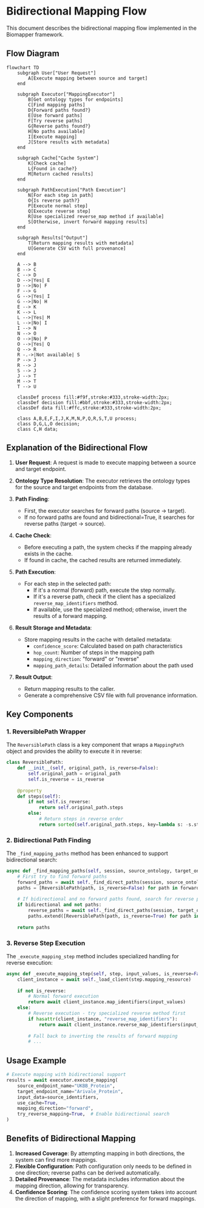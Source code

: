 # Bidirectional Mapping Flow

This document describes the bidirectional mapping flow implemented in the Biomapper framework.

## Flow Diagram

```mermaid
flowchart TD
    subgraph User["User Request"]
        A[Execute mapping between source and target]
    end
    
    subgraph Executor["MappingExecutor"]
        B[Get ontology types for endpoints]
        C[Find mapping paths]
        D{Forward paths found?}
        E[Use forward paths]
        F[Try reverse paths]
        G{Reverse paths found?}
        H[No paths available]
        I[Execute mapping]
        J[Store results with metadata]
    end
    
    subgraph Cache["Cache System"]
        K[Check cache]
        L{Found in cache?}
        M[Return cached results]
    end
    
    subgraph PathExecution["Path Execution"]
        N[For each step in path]
        O{Is reverse path?}
        P[Execute normal step]
        Q[Execute reverse step]
        R[Use specialized reverse_map method if available]
        S[Otherwise, invert forward mapping results]
    end
    
    subgraph Results["Output"]
        T[Return mapping results with metadata]
        U[Generate CSV with full provenance]
    end
    
    A --> B
    B --> C
    C --> D
    D -->|Yes| E
    D -->|No| F
    F --> G
    G -->|Yes| I
    G -->|No| H
    E --> K
    K --> L
    L -->|Yes| M
    L -->|No| I
    I --> N
    N --> O
    O -->|No| P
    O -->|Yes| Q
    Q --> R
    R -.->|Not available| S
    P --> J
    R --> J
    S --> J
    J --> T
    M --> T
    T --> U
    
    classDef process fill:#f9f,stroke:#333,stroke-width:2px;
    classDef decision fill:#bbf,stroke:#333,stroke-width:2px;
    classDef data fill:#ffc,stroke:#333,stroke-width:2px;
    
    class A,B,E,F,I,J,K,M,N,P,Q,R,S,T,U process;
    class D,G,L,O decision;
    class C,H data;
```

## Explanation of the Bidirectional Flow

1. **User Request**: A request is made to execute mapping between a source and target endpoint.

2. **Ontology Type Resolution**: The executor retrieves the ontology types for the source and target endpoints from the database.

3. **Path Finding**:
   - First, the executor searches for forward paths (source → target).
   - If no forward paths are found and bidirectional=True, it searches for reverse paths (target → source).

4. **Cache Check**:
   - Before executing a path, the system checks if the mapping already exists in the cache.
   - If found in cache, the cached results are returned immediately.

5. **Path Execution**:
   - For each step in the selected path:
     - If it's a normal (forward) path, execute the step normally.
     - If it's a reverse path, check if the client has a specialized `reverse_map_identifiers` method.
     - If available, use the specialized method; otherwise, invert the results of a forward mapping.

6. **Result Storage and Metadata**:
   - Store mapping results in the cache with detailed metadata:
     - `confidence_score`: Calculated based on path characteristics
     - `hop_count`: Number of steps in the mapping path
     - `mapping_direction`: "forward" or "reverse"
     - `mapping_path_details`: Detailed information about the path used

7. **Result Output**:
   - Return mapping results to the caller.
   - Generate a comprehensive CSV file with full provenance information.

## Key Components

### 1. ReversiblePath Wrapper

The `ReversiblePath` class is a key component that wraps a `MappingPath` object and provides the ability to execute it in reverse:

```python
class ReversiblePath:
    def __init__(self, original_path, is_reverse=False):
        self.original_path = original_path
        self.is_reverse = is_reverse
        
    @property
    def steps(self):
        if not self.is_reverse:
            return self.original_path.steps
        else:
            # Return steps in reverse order
            return sorted(self.original_path.steps, key=lambda s: -s.step_order)
```

### 2. Bidirectional Path Finding

The `_find_mapping_paths` method has been enhanced to support bidirectional search:

```python
async def _find_mapping_paths(self, session, source_ontology, target_ontology, bidirectional=False):
    # First try to find forward paths
    forward_paths = await self._find_direct_paths(session, source_ontology, target_ontology)
    paths = [ReversiblePath(path, is_reverse=False) for path in forward_paths]
    
    # If bidirectional and no forward paths found, search for reverse paths
    if bidirectional and not paths:
        reverse_paths = await self._find_direct_paths(session, target_ontology, source_ontology)
        paths.extend([ReversiblePath(path, is_reverse=True) for path in reverse_paths])
    
    return paths
```

### 3. Reverse Step Execution

The `_execute_mapping_step` method includes specialized handling for reverse execution:

```python
async def _execute_mapping_step(self, step, input_values, is_reverse=False):
    client_instance = await self._load_client(step.mapping_resource)
    
    if not is_reverse:
        # Normal forward execution
        return await client_instance.map_identifiers(input_values)
    else:
        # Reverse execution - try specialized reverse method first
        if hasattr(client_instance, "reverse_map_identifiers"):
            return await client_instance.reverse_map_identifiers(input_values)
            
        # Fall back to inverting the results of forward mapping
        # ...
```

## Usage Example

```python
# Execute mapping with bidirectional support
results = await executor.execute_mapping(
    source_endpoint_name="UKBB_Protein",
    target_endpoint_name="Arivale_Protein",
    input_data=source_identifiers,
    use_cache=True,
    mapping_direction="forward",
    try_reverse_mapping=True,  # Enable bidirectional search
)
```

## Benefits of Bidirectional Mapping

1. **Increased Coverage**: By attempting mapping in both directions, the system can find more mappings.
2. **Flexible Configuration**: Path configuration only needs to be defined in one direction; reverse paths can be derived automatically.
3. **Detailed Provenance**: The metadata includes information about the mapping direction, allowing for transparency.
4. **Confidence Scoring**: The confidence scoring system takes into account the direction of mapping, with a slight preference for forward mappings.